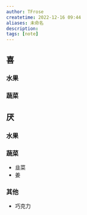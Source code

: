 ```yaml
---
author: TFrose
createtime: 2022-12-16 09:44
aliases: 未命名
description:
tags: [note]
---
```


## 喜
### 水果
### 蔬菜

## 厌
### 水果
### 蔬菜
- 韭菜
- 姜
### 其他
- 巧克力

